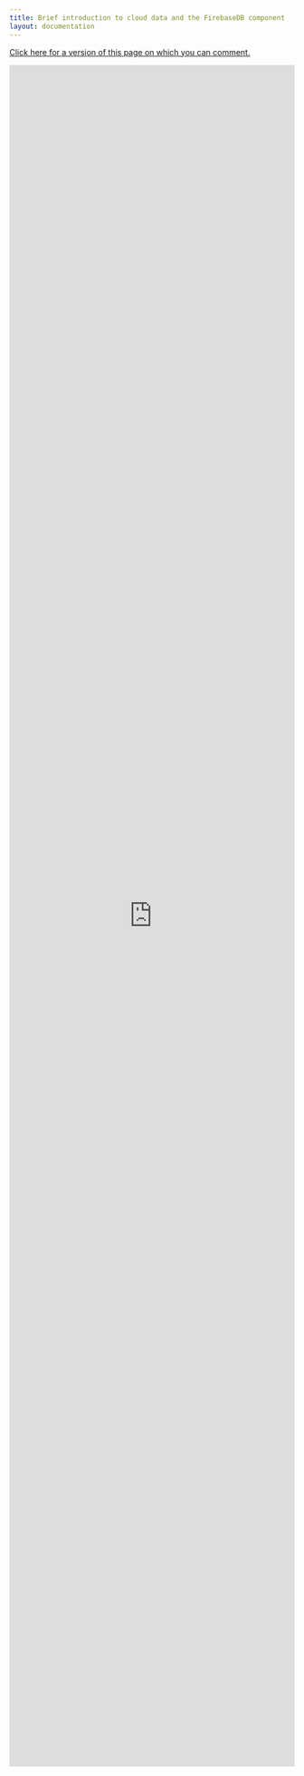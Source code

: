 ```yaml
---
title: Brief introduction to cloud data and the FirebaseDB component
layout: documentation
---
```


[Click here for a version of this page on which you can comment.](https://docs.google.com/document/d/17OGJF8VwbOYkXCual8I1JIBLCHhnCcgHj6N_Cfnlb4A)

<iframe width="100%" height="3000" frameborder="0" scrolling="yes" id="frame1"
        src="https://docs.google.com/document/d/17OGJF8VwbOYkXCual8I1JIBLCHhnCcgHj6N_Cfnlb4A/pub">
</iframe>
